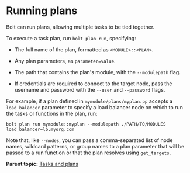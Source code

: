 # Running plans

 Bolt can run plans, allowing multiple tasks to be tied together. 

To execute a task plan, run `bolt plan run`, specifying:

-   The full name of the plan, formatted as `<MODULE>::<PLAN>`.

-   Any plan parameters, as `parameter=value`.

-   The path that contains the plan's module, with the `--modulepath` flag.

-   If credentials are required to connect to the target node, pass the username and password with the `--user` and `--password` flags.


For example, if a plan defined in `mymodule/plans/myplan.pp` accepts a `load_balancer` parameter to specify a load balancer node on which to run the tasks or functions in the plan, run:

```
bolt plan run mymodule::myplan --modulepath ./PATH/TO/MODULES  load_balancer=lb.myorg.com

```

Note that, like `--nodes`, you can pass a comma-separated list of node names, wildcard patterns, or group names to a plan parameter that will be passed to a run function or that the plan resolves using `get_targets`.

**Parent topic:** [Tasks and plans](writing_tasks_and_plans.md)

